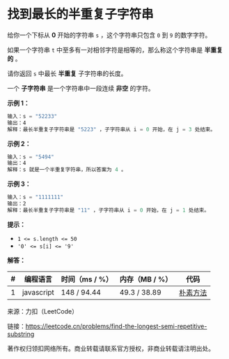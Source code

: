 # 找到最长的半重复子字符串

给你一个下标从 **0** 开始的字符串 `s` ，这个字符串只包含 `0` 到 `9` 的数字字符。

如果一个字符串 `t` 中至多有一对相邻字符是相等的，那么称这个字符串是 **半重复的** 。

请你返回 `s` 中最长 **半重复** 子字符串的长度。

一个 **子字符串** 是一个字符串中一段连续 **非空** 的字符。

**示例 1：**

``` javascript
输入：s = "52233"
输出：4
解释：最长半重复子字符串是 "5223" ，子字符串从 i = 0 开始，在 j = 3 处结束。
```

**示例 2：**

``` javascript
输入：s = "5494"
输出：4
解释：s 就是一个半重复字符串，所以答案为 4 。
```

**示例 3：**

``` javascript
输入：s = "1111111"
输出：2
解释：最长半重复子字符串是 "11" ，子字符串从 i = 0 开始，在 j = 1 处结束。
```

**提示：**

- `1 <= s.length <= 50`
- `'0' <= s[i] <= '9'`

**解答：**

**#**|**编程语言**|**时间（ms / %）**|**内存（MB / %）**|**代码**
--|--|--|--|--
1|javascript|148 / 94.44|49.3 / 38.89|[朴素方法](./javascript/ac_v1.js)

来源：力扣（LeetCode）

链接：https://leetcode.cn/problems/find-the-longest-semi-repetitive-substring

著作权归领扣网络所有。商业转载请联系官方授权，非商业转载请注明出处。
